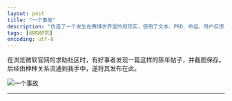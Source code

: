```yaml
---
layout: post
title: "一个事故"
description: "伪造了一个发生在赛博世界里的假现实，使用了文本、PRD、命运、用户反馈、记忆、诗歌、日记、似是而非、占卜、错乱的时间、自己指向自己、人工智能、反复嵌套的结构等材料。"
tags: [结构研究]
encoding: utf-8
---
```


在浏览微软官网的求助社区时，有好事者发现一篇这样的陈年帖子，并截图保存。后经由种种关系流通到我手中，遂将其发布在此。

![一个事故](/assets/images/shigu.png)

---


